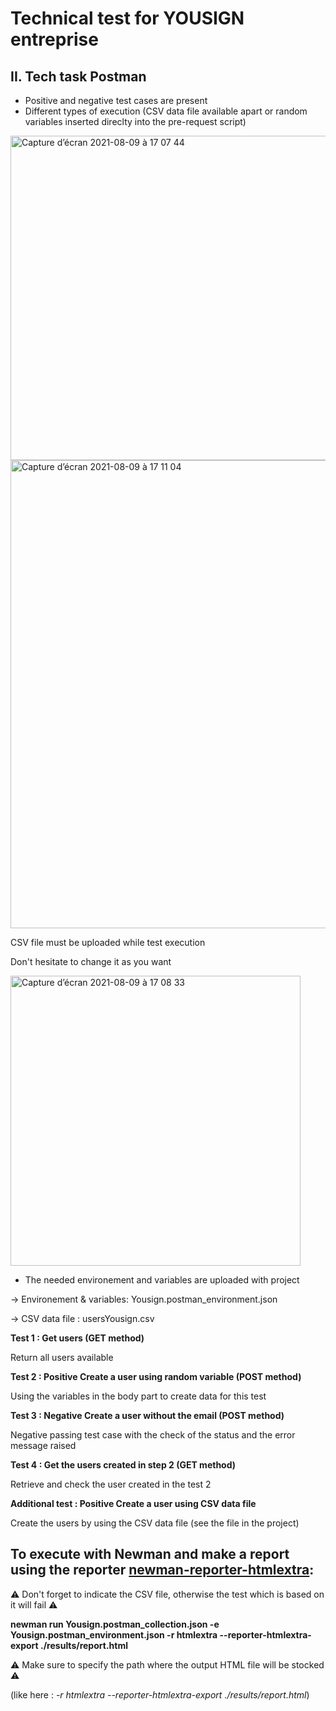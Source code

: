 # Technical test for YOUSIGN entreprise

## II. Tech task Postman

* Positive and negative test cases are present
* Different types of execution (CSV data file available apart or random variables inserted direclty into the pre-request script)

<img width="519" alt="Capture d’écran 2021-08-09 à 17 07 44" src="https://user-images.githubusercontent.com/61992820/128729087-6ab26eab-f341-4f68-a0f2-17623f569bc0.png">
<img width="749" alt="Capture d’écran 2021-08-09 à 17 11 04" src="https://user-images.githubusercontent.com/61992820/128729589-9867232a-14e1-4c8c-862e-230af04b7f93.png">

CSV file must be uploaded while test execution 

Don't hesitate to change it as you want 

<img width="464" alt="Capture d’écran 2021-08-09 à 17 08 33" src="https://user-images.githubusercontent.com/61992820/128729463-50b445d7-e334-40f9-960e-6ff293c9cf6a.png">

* The needed environement and variables are uploaded with project

-> Environement & variables: Yousign.postman_environment.json

-> CSV data file : usersYousign.csv

**Test 1 : Get users (GET method)**

Return all users available

**Test 2 : Positive Create a user using random variable (POST method)**

Using the variables in the body part to create data for this test

**Test 3 : Negative Create a user without the email (POST method)**

Negative passing test case with the check of the status and the error message raised

**Test 4 : Get the users created in step 2 (GET method)**

Retrieve and check the user created in the test 2

**Additional test : Positive Create a user using CSV data file**

Create the users by using the CSV data file (see the file in the project)

## To execute with Newman and make a report using the reporter [newman-reporter-htmlextra](https://github.com/DannyDainton/newman-reporter-htmlextra): ##
⚠️ Don't forget to indicate the CSV file, otherwise the test which is based on it will fail ⚠️

**newman run Yousign.postman_collection.json -e Yousign.postman_environment.json -r htmlextra --reporter-htmlextra-export ./results/report.html**

⚠️ Make sure to specify the path where the output HTML file will be stocked ⚠️

(like here : *-r htmlextra --reporter-htmlextra-export ./results/report.html*)
